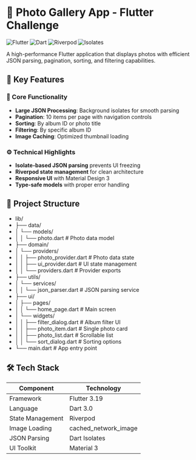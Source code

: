 # 📸 Photo Gallery App - Flutter Challenge

![Flutter](https://img.shields.io/badge/Flutter-3.19-blue)
![Dart](https://img.shields.io/badge/Dart-3.0-blue)
![Riverpod](https://img.shields.io/badge/State%20Management-Riverpod-blueviolet)
![Isolates](https://img.shields.io/badge/Concurrency-Isolates-green)

A high-performance Flutter application that displays photos with efficient JSON parsing, pagination, sorting, and filtering capabilities.

## 🌟 Key Features

### 🚀 Core Functionality

- **Large JSON Processing**: Background isolates for smooth parsing
- **Pagination**: 10 items per page with navigation controls
- **Sorting**: By album ID or photo title
- **Filtering**: By specific album ID
- **Image Caching**: Optimized thumbnail loading

### ⚙️ Technical Highlights

- **Isolate-based JSON parsing** prevents UI freezing
- **Riverpod state management** for clean architecture
- **Responsive UI** with Material Design 3
- **Type-safe models** with proper error handling

## 📁 Project Structure

- lib/
- ├── data/
- │ └── models/
- │ │ └── photo.dart # Photo data model
- ├── domain/
- │ └── providers/
- │ │ ├── photo_provider.dart # Photo data state
- │ │ ├── ui_provider.dart # UI state management
- │ │ └── providers.dart # Provider exports
- ├── utils/
- │ └── services/
- │ │ └── json_parser.dart # JSON parsing service
- ├── ui/
- │ ├── pages/
- │ │ └── home_page.dart # Main screen
- │ └── widgets/
- │ │ ├── filter_dialog.dart # Album filter UI
- │ │ ├── photo_item.dart # Single photo card
- │ │ ├── photo_list.dart # Scrollable list
- │ │ └── sort_dialog.dart # Sorting options
- └── main.dart # App entry point

## 🛠️ Tech Stack

| Component        | Technology           |
|------------------|----------------------|
| Framework        | Flutter 3.19         |
| Language         | Dart 3.0             |
| State Management | Riverpod             |
| Image Loading    | cached_network_image |
| JSON Parsing     | Dart Isolates        |
| UI Toolkit       | Material 3           |
